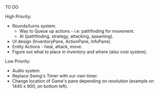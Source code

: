 TO DO

High Priority:

- Rounds/turns system.
  - Way to Queue up actions - i.e: pathfinding for movement.
  - AI (pathfinding, strategy, attacking, spawning).
- UI design (InventoryPane, ActionPane, InfoPane).
- Entity Actions - heal, attack, move.
- Figure out what to place in inventory and where (also cost system).

Low Priority:

- Audio system.
- Replace Swing's Timer with our own timer.
- Change location of Game's pane depending on resolution (example on 1440 x 900, on bottom left).
